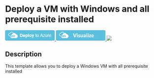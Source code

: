 # Deploy a VM with Windows and all prerequisite installed

<a href="https://portal.azure.com/#create/Microsoft.Template/uri/https://raw.githubusercontent.com/jivane/CloudWorkshop/master/DevOps%20OSS/template.json" target="_blank">
<img src="https://raw.githubusercontent.com/Azure/azure-quickstart-templates/master/1-CONTRIBUTION-GUIDE/images/deploytoazure.png"/>
</a>
<a href="http://armviz.io/#/?load=https://raw.githubusercontent.com/jivane/CloudWorkshop/master/DevOps%20OSS/template.json" target="_blank">
<img src="https://raw.githubusercontent.com/Azure/azure-quickstart-templates/master/1-CONTRIBUTION-GUIDE/images/visualizebutton.png"/>
</a>

<a href="https://azuredeploy.net/?repository=https://github.com/jivane/CloudWorkshop" target="_blank">
    <img src="http://azuredeploy.net/deploybutton.png"/>
</a>

## Description
This template allows you to deploy a Windows VM with all prerequisite installed
